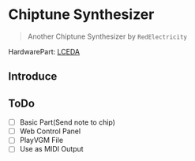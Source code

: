 # Chiptune Synthesizer

> Another Chiptune Synthesizer by `RedElectricity`

HardwarePart: [LCEDA](https://oshwhub.com/shuo-yi-shuo-er-de-shao-ji/chiptunesynthesizer_transfer)

## Introduce

## ToDo

- [ ] Basic Part(Send note to chip)
- [ ] Web Control Panel
- [ ] PlayVGM File
- [ ] Use as MIDI Output
